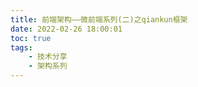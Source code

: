 ```yaml
---
title: 前端架构——微前端系列(二)之qiankun框架
date: 2022-02-26 18:00:01
toc: true
tags:
    - 技术分享
    - 架构系列
---
```


